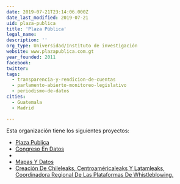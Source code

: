 ```yaml
---
date: 2019-07-21T23:14:06.000Z
date_last_modified: 2019-07-21
uid: plaza-publica
title: 'Plaza Pública'
legal_name: 
description: ''
org_type: Universidad/Instituto de investigación
website: www.plazapublica.com.gt
year_founded: 2011
facebook: 
twitter: 
tags:
  - transparencia-y-rendicion-de-cuentas
  - parlamento-abierto-monitoreo-legislativo
  - periodismo-de-datos
cities: 
  - Guatemala
  - Madrid

---
```


Esta organización tiene los siguientes proyectos:

- [Plaza Publica](/proyectos/plaza-publica)
- [Congreso En Datos](/proyectos/congreso-en-datos)
- [](/proyectos/creacion-de-chileleaks-centroamericaleaks-y-latamleaks-coordinadora-regional-de-las-plataformas-de-whistleblowing)
- [Mapas Y Datos](/proyectos/mapas-y-datos)
- [Creación De Chileleaks, Centroaméricaleaks Y  Latamleaks, Coordinadora Regional De Las Plataformas De Whistleblowing.](/proyectos/creacion-de-chileleaks-centroamericaleaks-y-latamleaks-coordinadora-regional-de-las-plataformas-de-whistleblowing)
